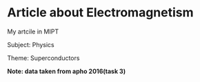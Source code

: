 # Article about Electromagnetism
 
My artcile in MIPT 

Subject: Physics

Theme: Superconductors

**Note: data taken from apho 2016(task 3)**
